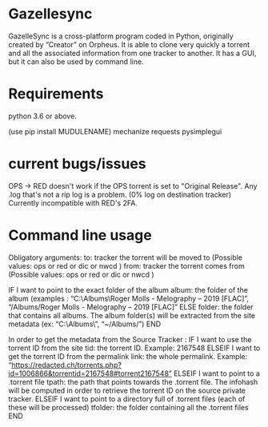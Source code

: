 # Gazellesync
GazelleSync is a cross-platform program coded in Python, originally created by “Creator” on Orpheus.
It is able to clone very quickly a torrent and all the associated information from one tracker to another.
It has a GUI, but it can also be used by command line.

# Requirements

python 3.6 or above.

(use pip install MUDULENAME)
mechanize
requests 
pysimplegui

# current bugs/issues

OPS -> RED doesn't work if the OPS torrent is set to "Original Release".
Any .log that's not a rip log is a problem. (0% log on destination tracker)
Currently incompatible with RED's 2FA.

# Command line usage

Obligatory arguments:
to: tracker the torrent will be moved to (Possible values: ops or red or dic or nwcd )
from: tracker the torrent comes from (Possible values: ops or red or dic or nwcd )

IF I want to point to the exact folder of the album
  album: the folder of the album (examples : “C:\Albums\Roger Molls - Melography – 2019 [FLAC]”, “/Albums/Roger Molls - Melography – 2019 [FLAC]”
ELSE
  folder: the folder that contains all albums. The album folder(s) will be extracted from the site metadata (ex: “C:\Albums\”, “~/Albums/”)
END

In order to get the metadata from the Source Tracker :
IF I want to use the torrent ID from the site
  tid: the torrent ID. Example: 2167548
ELSEIF I want to get the torrent ID from the permalink
  link: the whole permalink. Example: “https://redacted.ch/torrents.php?id=1006866&torrentid=2167548#torrent2167548”
ELSEIF I want to point to a .torrent file
  tpath: the path that points towards the .torrent file. The infohash will be computed in order to retrieve the torrent ID on the source private tracker.
ELSEIF I want to point to a directory full of .torrent files (each of these will be processed)
  tfolder: the folder containing all the .torrent files
END
